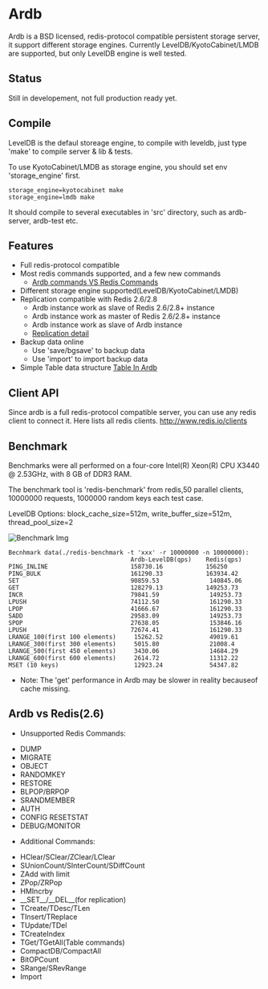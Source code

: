 # Ardb
Ardb is a BSD licensed, redis-protocol compatible persistent storage server, it support different storage engines. Currently LevelDB/KyotoCabinet/LMDB are supported, but only LevelDB engine is well tested.


## Status
Still in developement, not full production ready yet.

## Compile
LevelDB is the defaul storeage engine, to compile with leveldb, just type 'make' to compile server & lib & tests.

To use 	KyotoCabinet/LMDB as storage engine, you should set env 'storage_engine' first.
	
	storage_engine=kyotocabinet make
	storage_engine=lmdb make

It should compile to several executables in 'src' directory, such as ardb-server, ardb-test etc.
	

## Features
- Full redis-protocol compatible
- Most redis commands supported, and a few new commands
  * [Ardb commands VS Redis Commands](https://github.com/yinqiwen/ardb/wiki/ARDB-Commands)
- Different storage engine supported(LevelDB/KyotoCabinet/LMDB)
- Replication compatible with Redis 2.6/2.8
  * Ardb instance work as slave of Redis 2.6/2.8+ instance
  * Ardb instance work as master of Redis 2.6/2.8+ instance
  * Ardb instance work as slave of Ardb instance
  * [Replication detail](https://github.com/yinqiwen/ardb/wiki/Replication)
- Backup data online
  * Use 'save/bgsave' to backup data
  * Use 'import' to import backup data
- Simple Table data structure [Table In Ardb](https://github.com/yinqiwen/ardb/wiki/Table-In-Ardb)

## Client API
Since ardb is a full redis-protocol compatible server, you can use any redis client to connect it. Here lists all redis clients. <http://www.redis.io/clients>

## Benchmark
Benchmarks were all performed on a four-core Intel(R) Xeon(R) CPU X3440 @ 2.53GHz, with 8 GB of DDR3 RAM.

The benchmark tool is 'redis-benchmark' from redis,50 parallel clients, 10000000 requests, 1000000 random keys each test case.

LevelDB Options: block_cache_size=512m, write_buffer_size=512m, thread_pool_size=2

![Benchmark Img](https://raw.github.com/yinqiwen/ardb/master/doc/benchmark.png)

	Becnhmark data(./redis-benchmark -t 'xxx' -r 10000000 -n 10000000):
	                                  Ardb-LevelDB(qps)    Redis(qps)    PING_INLINE	                      158730.16            156250    PING_BULK	                      161290.33            163934.42    SET	                              90859.53	            140845.06    GET	                              128279.13            149253.73    INCR	                          79841.59	            149253.73    LPUSH	                          74112.50	            161290.33    LPOP	                          41666.67	            161290.33    SADD	                          29583.09	            149253.73    SPOP	                          27638.05	            153846.16    LPUSH	                          72674.41	            161290.33    LRANGE_100(first 100 elements)	   15262.52             49019.61    LRANGE_300(first 300 elements)	   5015.80	            21008.4    LRANGE_500(first 450 elements)	   3430.06	            14684.29    LRANGE_600(first 600 elements)	   2614.72	            11312.22    MSET (10 keys)	                   12923.24	            54347.82

- Note: The 'get' performance in Ardb may be slower in reality becauseof cache missing.

         

## Ardb vs Redis(2.6) 
 * Unsupported Redis Commands:
  - DUMP 
  - MIGRATE
  - OBJECT
  - RANDOMKEY
  - RESTORE
  - BLPOP/BRPOP
  - SRANDMEMBER
  - AUTH
  - CONFIG RESETSTAT
  - DEBUG/MONITOR
 * Additional Commands:
  - HClear/SClear/ZClear/LClear
  - SUnionCount/SInterCount/SDiffCount
  - ZAdd with limit
  - ZPop/ZRPop
  - HMIncrby
  - \_\_SET\_\_/\_\_DEL\_\_(for replication)
  - TCreate/TDesc/TLen
  - TInsert/TReplace
  - TUpdate/TDel
  - TCreateIndex
  - TGet/TGetAll(Table commands)
  - CompactDB/CompactAll
  - BitOPCount
  - SRange/SRevRange
  - Import
  






